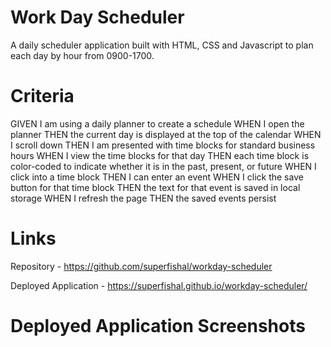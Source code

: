 # Work Day Scheduler

A daily scheduler application built with HTML, CSS and Javascript to plan each day by hour from 0900-1700.

# Criteria

GIVEN I am using a daily planner to create a schedule
WHEN I open the planner
THEN the current day is displayed at the top of the calendar
WHEN I scroll down
THEN I am presented with time blocks for standard business hours
WHEN I view the time blocks for that day
THEN each time block is color-coded to indicate whether it is in the past, present, or future
WHEN I click into a time block
THEN I can enter an event
WHEN I click the save button for that time block
THEN the text for that event is saved in local storage
WHEN I refresh the page
THEN the saved events persist

# Links

Repository - https://github.com/superfishal/workday-scheduler

Deployed Application - https://superfishal.github.io/workday-scheduler/

# Deployed Application Screenshots

